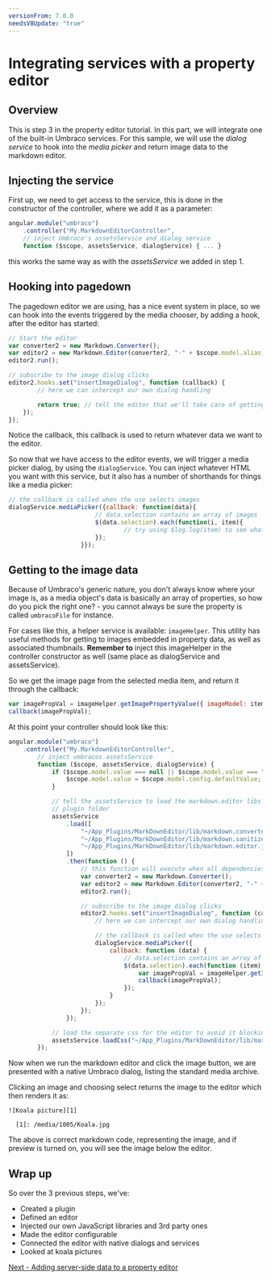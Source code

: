 ```yaml
---
versionFrom: 7.0.0
needsV8Update: "true"
---
```



# Integrating services with a property editor

## Overview
This is step 3 in the property editor tutorial. In this part, we will integrate one of the built-in Umbraco services. For this sample, we will use the *dialog service* to hook into the *media picker* and return image data to the markdown editor.

## Injecting the service
First up, we need to get access to the service, this is done in the constructor of the controller, where we add it as a parameter:

```javascript
angular.module("umbraco")
	.controller("My.MarkdownEditorController",
	// inject Umbraco's assetsService and dialog service
	function ($scope, assetsService, dialogService) { ... }
```

this works the same way as with the *assetsService* we added in step 1.

## Hooking into pagedown
The pagedown editor we are using, has a nice event system in place, so we can hook into the events triggered by the media chooser, by adding a hook, after the editor has started:

```javascript
// Start the editor
var converter2 = new Markdown.Converter();
var editor2 = new Markdown.Editor(converter2, "-" + $scope.model.alias);
editor2.run();

// subscribe to the image dialog clicks
editor2.hooks.set("insertImageDialog", function (callback) {
		// here we can intercept our own dialog handling

		return true; // tell the editor that we'll take care of getting the image url
	});
});
```

Notice the callback, this callback is used to return whatever data we want to the editor.

So now that we have access to the editor events, we will trigger a media picker dialog, by using the `dialogService`. You can inject whatever HTML you want with this service, but it also has a number of shorthands for things like a media picker:

```javascript
// the callback is called when the use selects images
dialogService.mediaPicker({callback: function(data){
						// data.selection contains an array of images
						$(data.selection).each(function(i, item){
								// try using $log.log(item) to see what this data contains
						});
					}});
```

## Getting to the image data
Because of Umbraco's generic nature, you don't always know where your image is, as a media object's data is basically an array of properties, so how do you pick the right one? - you cannot always be sure the property is called `umbracoFile` for instance.

For cases like this, a helper service is available: `imageHelper`. This utility has useful methods for getting to images embedded in property data, as well as associated thumbnails. **Remember to** inject this imageHelper in the controller constructor as well (same place as dialogService and assetsService).

So we get the image page from the selected media item, and return it through the callback:

```javascript
var imagePropVal = imageHelper.getImagePropertyValue({ imageModel: item, scope: $scope });
callback(imagePropVal);
```

At this point your controller should look like this:
```javascript
angular.module("umbraco")
    .controller("My.MarkdownEditorController",
        // inject umbracos assetsService
        function ($scope, assetsService, dialogService) {
            if ($scope.model.value === null || $scope.model.value === "") {
                $scope.model.value = $scope.model.config.defaultValue;
            }

            // tell the assetsService to load the markdown.editor libs from the markdown editors
            // plugin folder
            assetsService
                .load([
                    "~/App_Plugins/MarkDownEditor/lib/markdown.converter.js",
                    "~/App_Plugins/MarkDownEditor/lib/markdown.sanitizer.js",
                    "~/App_Plugins/MarkDownEditor/lib/markdown.editor.js"
                ])
                .then(function () {
                    // this function will execute when all dependencies have loaded
                    var converter2 = new Markdown.Converter();
                    var editor2 = new Markdown.Editor(converter2, "-" + $scope.model.alias);
                    editor2.run();

                    // subscribe to the image dialog clicks
                    editor2.hooks.set("insertImageDialog", function (callback) {
                        // here we can intercept our own dialog handling

                        // the callback is called when the use selects images
                        dialogService.mediaPicker({
                            callback: function (data) {
                                // data.selection contains an array of images
                                $(data.selection).each(function (item) {
                                    var imagePropVal = imageHelper.getImagePropertyValue({ imageModel: item, scope: $scope });
                                    callback(imagePropVal);
                                });
                            }
                        });
                    });
                });

            // load the separate css for the editor to avoid it blocking our JavaScript loading
            assetsService.loadCss("~/App_Plugins/MarkDownEditor/lib/markdown.editor.less");
        });
```

Now when we run the markdown editor and click the image button, we are presented with a native Umbraco dialog, listing the standard media archive.

Clicking an image and choosing select returns the image to the editor which then renders it as:

	![Koala picture][1]

	  [1]: /media/1005/Koala.jpg

The above is correct markdown code, representing the image, and if preview is turned on, you will see the image below the editor.


## Wrap up
So over the 3 previous steps, we've:

- Created a plugin
- Defined an editor
- Injected our own JavaScript libraries and 3rd party ones
- Made the editor configurable
- Connected the editor with native dialogs and services
- Looked at koala pictures

[Next - Adding server-side data to a property editor](part-4.md)
